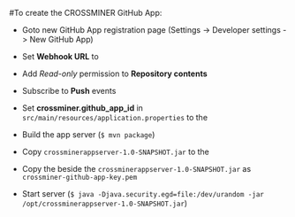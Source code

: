 #To create the CROSSMINER GitHub App:

- Goto new GitHub App registration page (Settings -> Developer settings -> New GitHub App)
- Set **Webhook URL** to *<CROSSMINER GitHub App Server>*
- Add *Read-only* permission to **Repository contents**
- Subscribe to **Push** events

- Set **crossminer.github_app_id** in `src/main/resources/application.properties` to the *<CROSSMINER GitHub App Id>*
- Build the app server (`$ mvn package`)
- Copy `crossminerappserver-1.0-SNAPSHOT.jar` to the *<CROSSMINER GitHub App Server>*
- Copy the *<CROSSMINER GitHub App private API key>* beside the `crossminerappserver-1.0-SNAPSHOT.jar` as `crossminer-github-app-key.pem`
- Start server (`$ java -Djava.security.egd=file:/dev/urandom -jar /opt/crossminerappserver-1.0-SNAPSHOT.jar`)

